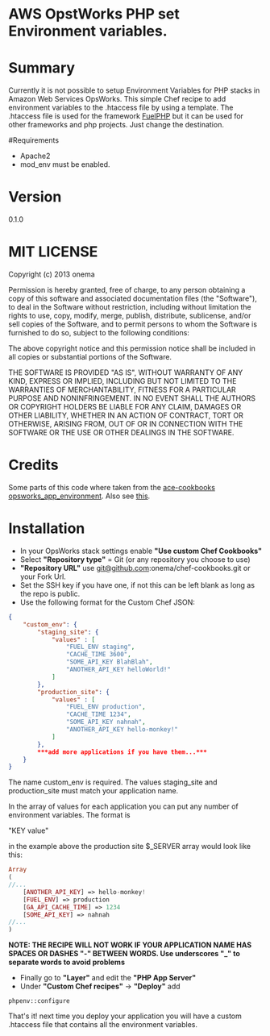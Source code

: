 # AWS OpstWorks PHP set Environment variables. 

# Summary

Currently it is not possible to setup Environment Variables for PHP stacks in 
 Amazon Web Services OpsWorks. This simple Chef recipe to add environment variables 
 to the .htaccess file by using a template.  The .htaccess file is used for the 
 framework [FuelPHP](http://fuelphp.com) but it can be used for other frameworks
 and php projects. Just change the destination. 

#Requirements
* Apache2
* mod_env must be enabled. 

# Version
0.1.0

# MIT LICENSE

Copyright (c) 2013 onema

Permission is hereby granted, free of charge, to any person obtaining a copy of this software and associated documentation files (the "Software"), to deal in the Software without restriction, including without limitation the rights to use, copy, modify, merge, publish, distribute, sublicense, and/or sell copies of the Software, and to permit persons to whom the Software is furnished to do so, subject to the following conditions:

The above copyright notice and this permission notice shall be included in all copies or substantial portions of the Software.

THE SOFTWARE IS PROVIDED "AS IS", WITHOUT WARRANTY OF ANY KIND, EXPRESS OR IMPLIED, INCLUDING BUT NOT LIMITED TO THE WARRANTIES OF MERCHANTABILITY, FITNESS FOR A PARTICULAR PURPOSE AND NONINFRINGEMENT. IN NO EVENT SHALL THE AUTHORS OR COPYRIGHT HOLDERS BE LIABLE FOR ANY CLAIM, DAMAGES OR OTHER LIABILITY, WHETHER IN AN ACTION OF CONTRACT, TORT OR OTHERWISE, ARISING FROM, OUT OF OR IN CONNECTION WITH THE SOFTWARE OR THE USE OR OTHER DEALINGS IN THE SOFTWARE.

# Credits
Some parts of this code where taken from the [ace-cookbooks opsworks_app_environment](https://github.com/ace-cookbooks/opsworks_app_environment). Also see [this](https://forums.aws.amazon.com/thread.jspa?threadID=118107).

# Installation
- In your OpsWorks stack settings enable **"Use custom Chef Cookbooks"**
- Select **"Repository type"** = Git (or any repository you choose to use)
- **"Repository URL"** use git@github.com:onema/chef-cookbooks.git or your Fork Url.
- Set the SSH key if you have one, if not this can be left blank as long as the repo is public. 
- Use the following format for the Custom Chef JSON:
```json
{
    "custom_env": {
        "staging_site": {
            "values" : [ 
                "FUEL_ENV staging", 
                "CACHE_TIME 3600", 
                "SOME_API_KEY BlahBlah", 
                "ANOTHER_API_KEY helloWorld!" 
            ] 
        },
        "production_site": {
            "values" : [ 
                "FUEL_ENV production", 
                "CACHE_TIME 1234", 
                "SOME_API_KEY nahnah", 
                "ANOTHER_API_KEY hello-monkey!" 
            ] 
        },
        ***add more applications if you have them...***
    }
}
```
The name custom_env is required. The values staging_site and production_site must match your application name.

In the array of values for each application you can put any number of environment variables. The format is

"KEY value"

in the example above the production site $_SERVER array would look like this:

```php
Array
(
//... 
    [ANOTHER_API_KEY] => hello-monkey!
    [FUEL_ENV] => production
    [GA_API_CACHE_TIME] => 1234
    [SOME_API_KEY] => nahnah
//... 
)
```

**NOTE: THE RECIPE WILL NOT WORK IF YOUR APPLICATION NAME HAS SPACES OR DASHES "-" BETWEEN WORDS. Use underscores "_" to separate words to avoid problems**

- Finally go to **"Layer"** and edit the **"PHP App Server"**
- Under **"Custom Chef recipes"** -> **"Deploy"** add 

``` phpenv::configure ```

That's it! next time you deploy your application you will have a custom .htaccess file that contains all the environment variables. 

